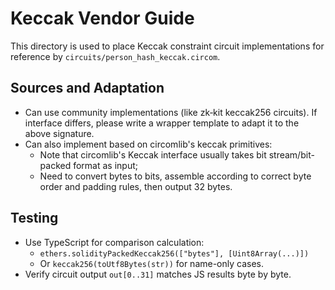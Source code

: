 # Keccak Vendor Guide

This directory is used to place Keccak constraint circuit implementations for reference by `circuits/person_hash_keccak.circom`.

## Sources and Adaptation
- Can use community implementations (like zk‑kit keccak256 circuits). If interface differs, please write a wrapper template to adapt it to the above signature.
- Can also implement based on circomlib's keccak primitives:
  - Note that circomlib's Keccak interface usually takes bit stream/bit-packed format as input;
  - Need to convert bytes to bits, assemble according to correct byte order and padding rules, then output 32 bytes.

## Testing
- Use TypeScript for comparison calculation:
  - `ethers.solidityPackedKeccak256(["bytes"], [Uint8Array(...)])`
  - Or `keccak256(toUtf8Bytes(str))` for name-only cases.
- Verify circuit output `out[0..31]` matches JS results byte by byte.

